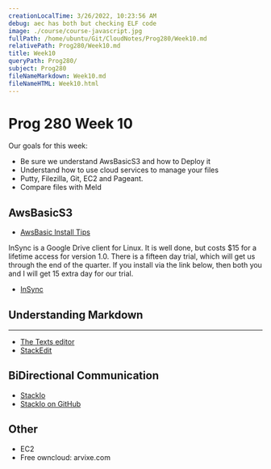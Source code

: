 ```yaml
---
creationLocalTime: 3/26/2022, 10:23:56 AM
debug: aec has both but checking ELF code
image: ./course/course-javascript.jpg
fullPath: /home/ubuntu/Git/CloudNotes/Prog280/Week10.md
relativePath: Prog280/Week10.md
title: Week10
queryPath: Prog280/
subject: Prog280
fileNameMarkdown: Week10.md
fileNameHTML: Week10.html
---
```



<!-- toc -->
<!-- tocstop -->

Prog 280 Week 10
================

Our goals for this week:

- Be sure we understand AwsBasicS3 and how to Deploy it
- Understand how to use cloud services to manage your files
- Putty, Filezilla, Git, EC2 and Pageant.
- Compare files with Meld

## AwsBasicS3

- [AwsBasic Install Tips](https://s3.amazonaws.com/bucket01.elvenware.com/CloudNotes/CopyToS3Part01.html)

InSync is a Google Drive client for Linux. It is well done, but costs $15
for a lifetime access for version 1.0. There is a fifteen day trial, which
will get us through the end of the quarter. If you install via the link 
below, then both you and I will get 15 extra day for our trial.

- [InSync](https://www.insynchq.com/r/110259612177338405311)

## Understanding Markdown
----------------------

- [The Texts editor](http://www.texts.io/)
- [StackEdit](https://stackedit.io/)
 
## BiDirectional Communication

- [StackIo](http://stackio.dotcloud.com/)
- [StackIo on GitHub](https://github.com/dotcloud/stack.io)

## Other

-   EC2
-   Free owncloud: arvixe.com


